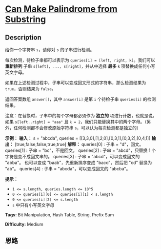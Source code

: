 # [Can Make Palindrome from Substring][title]

## Description

给你一个字符串 `s`，请你对 `s` 的子串进行检测。

每次检测，待检子串都可以表示为 `queries[i] = [left, right, k]`。我们可以 **重新排列** 子串 `s[left],
..., s[right]`，并从中选择 **最多** `k` 项替换成任何小写英文字母。

如果在上述检测过程中，子串可以变成回文形式的字符串，那么检测结果为 `true`，否则结果为 `false`。

返回答案数组 `answer[]`，其中 `answer[i]` 是第 `i` 个待检子串 `queries[i]` 的检测结果。

注意：在替换时，子串中的每个字母都必须作为 **独立的** 项进行计数，也就是说，如果 `s[left..right] = "aaa"` 且 `k =
2`，我们只能替换其中的两个字母。（另外，任何检测都不会修改原始字符串 `s`，可以认为每次检测都是独立的）



**示例：**
            **输入：** s = "abcda", queries = [[3,3,0],[1,2,0],[0,3,1],[0,3,2],[0,4,1]]    **输出：** [true,false,false,true,true]    **解释：**    queries[0] : 子串 = "d"，回文。    queries[1] : 子串 = "bc"，不是回文。    queries[2] : 子串 = "abcd"，只替换 1 个字符是变不成回文串的。    queries[3] : 子串 = "abcd"，可以变成回文的 "abba"。 也可以变成 "baab"，先重新排序变成 "bacd"，然后把 "cd" 替换为 "ab"。    queries[4] : 子串 = "abcda"，可以变成回文的 "abcba"。    



**提示：**

  * `1 <= s.length, queries.length <= 10^5`
  * `0 <= queries[i][0] <= queries[i][1] < s.length`
  * `0 <= queries[i][2] <= s.length`
  * `s` 中只有小写英文字母


**Tags:** Bit Manipulation, Hash Table, String, Prefix Sum

**Difficulty:** Medium

## 思路

[title]: https://leetcode-cn.com/problems/can-make-palindrome-from-substring
